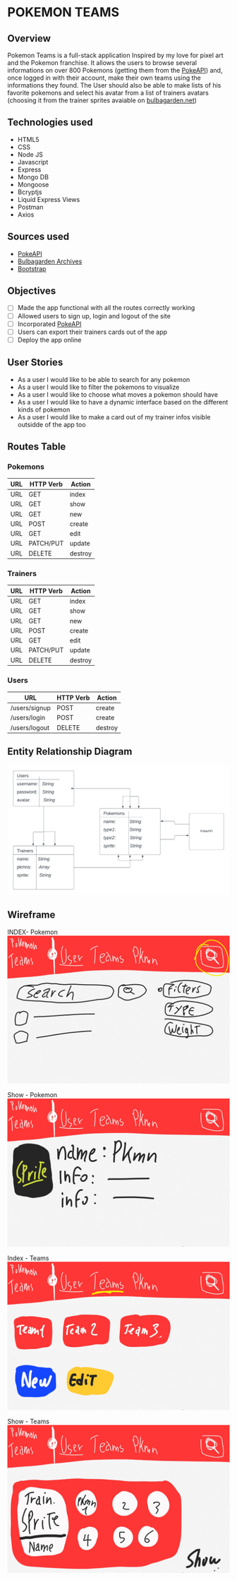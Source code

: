 # POKEMON TEAMS

## Overview
Pokemon Teams is a full-stack application Inspired by my love for pixel art and the Pokemon franchise. It allows the users to browse several informations on over 800 Pokemons (getting them from the [PokeAPI](https://pokeapi.co)) and, once logged in with their account, make their own teams using the informations they found.
The User should also be able to make lists of his favorite pokemons and select his avatar from a list of trainers avatars (choosing it from the trainer sprites avaiable on [bulbagarden.net](https://archives.bulbagarden.net))

## Technologies used
- HTML5
- CSS
- Node JS
- Javascript
- Express
- Mongo DB
- Mongoose
- Bcryptjs
- Liquid Express Views
- Postman
- Axios

## Sources used
- [PokeAPI](https://pokeapi.co)
- [Bulbagarden Archives](https://archives.bulbagarden.net/wiki/Category:Generation_III_Trainer_sprites)
- [Bootstrap](https://getbootstrap.com/docs/5.3/getting-started/introduction/)

## Objectives
- [ ] Made the app functional with all the routes correctly working
- [ ] Allowed users to sign up, login and logout of the site
- [ ] Incorporated [PokeAPI](https://pokeapi.co)
- [ ] Users can export their trainers cards out of the app
- [ ] Deploy the app online

## User Stories
- As a user I would like to be able to search for any pokemon 
- As a user I would like to filter the pokemons to visualize
- As a user I would like to choose what moves a pokemon should have
- As a user I would like to have a dynamic interface based on the different kinds of pokemon
- As a user I would like to make a card out of my trainer infos visible outsidde of the app too

## Routes Table

### Pokemons

| **URL** | **HTTP Verb** | **Action** |
|------|---------------|---------|
| URL | GET | index   |
| URL |  GET | show   |
| URL |  GET |  new     |
| URL |  POST |  create |
| URL | GET |  edit      |
| URL | PATCH/PUT |  update |
| URL | DELETE  |  destroy |

### Trainers
| **URL** | **HTTP Verb** | **Action** |
|------|---------------|---------|
| URL | GET | index   |
| URL |  GET | show   |
| URL |  GET |  new     |
| URL |  POST |  create |
| URL | GET |  edit      |
| URL | PATCH/PUT |  update |
| URL | DELETE  |  destroy |

### Users
| **URL**          | **HTTP Verb**|**Action**|
|------------------|--------------|----------|
| /users/signup    | POST         | create  
| /users/login     | POST         | create       
| /users/logout    | DELETE       | destroy  


## Entity Relationship Diagram
![entityRelationshipDiagram](/img/ERD.png)

## Wireframe
INDEX- Pokemon
![indexPokemon](/img/index-pkmn.jpg)

Show - Pokemon
![ShowPokemon](/img/show-pkmn.jpg)

Index - Teams
![IndexTeams](/img/index-teams.jpg)

Show - Teams
![ShowTeams](/img//show-team.jpg)

